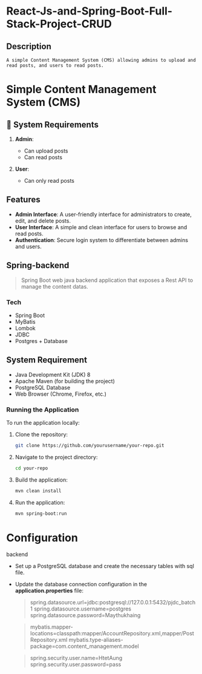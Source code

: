 # React-Js-and-Spring-Boot-Full-Stack-Project-CRUD

## Description

```
A simple Content Management System (CMS) allowing admins to upload and read posts, and users to read posts.

```

# Simple Content Management System (CMS)

## 📌 System Requirements

1. **Admin**:
   - Can upload posts
   - Can read posts

2. **User**:
   - Can only read posts

##    Features

- **Admin Interface**: A user-friendly interface for administrators to create, edit, and delete posts.
- **User Interface**: A simple and clean interface for users to browse and read posts.
- **Authentication**: Secure login system to differentiate between admins and users.

## Spring-backend

  > Spring Boot web java backend application that exposes a Rest API to manage the content datas.

### Tech 

  - Spring Boot
  - MyBatis
  - Lombok
  - JDBC
  - Postgres + Database

## System Requirement

- Java Development Kit (JDK) 8 
- Apache Maven (for building the project)
- PostgreSQL Database
- Web Browser (Chrome, Firefox, etc.)
  
### Running the Application

To run the application locally:

1. Clone the repository:
    ```bash
    git clone https://github.com/yourusername/your-repo.git
    ```
2. Navigate to the project directory:
    ```bash
    cd your-repo
    ```
3. Build the application:
    ```bash
    mvn clean install
    ```
4. Run the application:
    ```bash
    mvn spring-boot:run
    ```

# Configuration

backend

 - Set up a PostgreSQL database and create the necessary tables with sql file.
 - Update the database connection configuration in the **application.properties** file:
    > spring.datasource.url=jdbc:postgresql://127.0.0.1:5432/pjdc_batch1
    >  spring.datasource.username=postgres
    >  spring.datasource.password=Maythukhaing

    >  mybatis.mapper-locations=classpath:mapper/AccountRepository.xml,mapper/PostRepository.xml
    >  mybatis.type-aliases-package=com.content_management.model

    >  spring.security.user.name=HtetAung
    >  spring.security.user.password=pass
    

